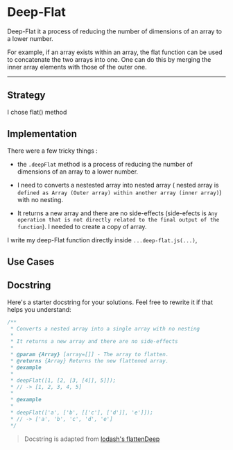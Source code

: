 # Deep-Flat

Deep-Flat it a process of reducing the number of dimensions of an array to a
lower number.

For example, if an array exists within an array, the flat function can be used
to concatenate the two arrays into one. One can do this by merging the inner
array elements with those of the outer one.

---

## Strategy

I chose flat() method

## Implementation

There were a few tricky things :

- the `.deepFlat` method is a process of reducing the number of dimensions of an
  array to a lower number.

- I need to converts a nestested array into nested array ( nested array is
  `defined as Array (Outer array) within another array (inner array)`) with no
  nesting.

- It returns a new array and there are no side-effects (side-efects is
  `Any operation that is not directly related to the final output of the function`).
  I needed to create a copy of array.

I write my deep-Flat function directly inside `...deep-flat.js(...)`,

## Use Cases

## Docstring

Here's a starter docstring for your solutions. Feel free to rewrite it if that
helps you understand:

```js
/**
 * Converts a nested array into a single array with no nesting
 *
 * It returns a new array and there are no side-effects
 *
 * @param {Array} [array=[]] - The array to flatten.
 * @returns {Array} Returns the new flattened array.
 * @example
 *
 * deepFlat([1, [2, [3, [4]], 5]]);
 * // -> [1, 2, 3, 4, 5]
 *
 * @example
 *
 * deepFlat(['a', ['b', [['c'], ['d']], 'e']]);
 * // -> ['a', 'b', 'c', 'd', 'e']
 */
```

> Docstring is adapted from
> [lodash's flattenDeep](https://github.com/lodash/lodash/blob/4.17.15/lodash.js#L7330)
